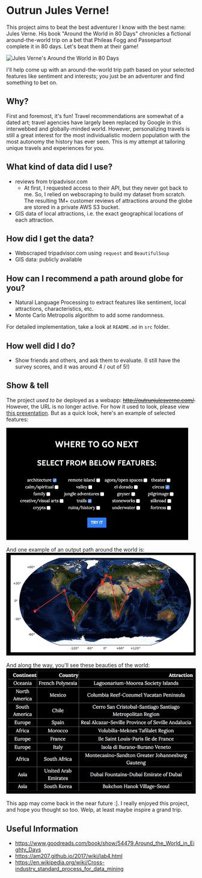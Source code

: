 # Outrun Jules Verne!
This project aims to beat the best adventurer I know with the best name: Jules Verne.  His book "Around the World in 80 Days" chronicles a fictional around-the-world trip on a bet that Phileas Fogg and Passepartout complete it in 80 days.  Let's beat them at their game!

![Jules Verne's Around the World in 80 Days](img/julesverne.jpg)

I'll help come up with an around-the-world trip path based on your selected features like sentiment and interests; you just be an adventurer and find something to bet on.

## Why?
First and foremost, it's fun! Travel recommendations are somewhat of a dated art; travel agencies have largely been replaced by Google in this interwebbed and globally-minded world. However, personalizing travels is still a great interest for the most individualistic modern population with the most autonomy the history has ever seen. This is my attempt at tailoring unique travels and experiences for you.

## What kind of data did I use?
- reviews from tripadvisor.com
    - At first, I requested access to their API, but they never got back to me. So, I relied on webscraping to build my dataset from scratch. The resulting 1M+ customer reviews of attractions around the globe are stored in a private AWS S3 bucket.
- GIS data of local attractions, i.e. the exact geographical locations of each attraction.


## How did I get the data?
- Webscraped tripadvisor.com using `request` and `BeautifulSoup`
- GIS data: publicly available

## How can I recommend a path around globe for you?
- Natural Language Processing to extract features like sentiment, local attractions, characteristics, etc.
- Monte Carlo Metropolis algorithm to add some randomness.

For detailed implementation, take a look at `README.md` in `src` folder.

## How well did I do?
- Show friends and others, and ask them to evaluate. (I still have the survey scores, and it was around 4 / out of 5!)

## Show & tell
The project *used to be* deployed as a webapp: ~~http://outrunjulesverne.com/.~~ However, the URL is no longer active. For how it used to look, please view [this presentation](https://docs.google.com/presentation/d/1JuGs_KHnCfcJgEeBP_-hz9N0NTFQ0OAd7PhthRrp3yY/edit). But as a quick look, here's an example of selected features:

![Feature selected](img/features.png)

And one example of an output path around the world is:
![Your recommended path around the world](img/path.png)

And along the way, you'll see these beauties of the world:
![beauties around the world](img/placesToSee.png)

This app may come back in the near future :]. I really enjoyed this project, and hope you thought so too. Welp, at least maybe inspire a grand trip.

## Useful Information
 - https://www.goodreads.com/book/show/54479.Around_the_World_in_Eighty_Days
- https://am207.github.io/2017/wiki/lab4.html
- https://en.wikipedia.org/wiki/Cross-industry_standard_process_for_data_mining
